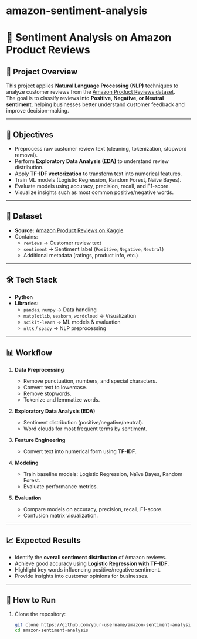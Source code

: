 # amazon-sentiment-analysis

# 📝 Sentiment Analysis on Amazon Product Reviews

## 📖 Project Overview
This project applies **Natural Language Processing (NLP)** techniques to analyze customer reviews from the [Amazon Product Reviews dataset](https://www.kaggle.com/datasets/saurav9786/amazon-product-reviews).  
The goal is to classify reviews into **Positive, Negative, or Neutral sentiment**, helping businesses better understand customer feedback and improve decision-making.

---

## 🎯 Objectives
- Preprocess raw customer review text (cleaning, tokenization, stopword removal).
- Perform **Exploratory Data Analysis (EDA)** to understand review distribution.
- Apply **TF-IDF vectorization** to transform text into numerical features.
- Train ML models (Logistic Regression, Random Forest, Naïve Bayes).
- Evaluate models using accuracy, precision, recall, and F1-score.
- Visualize insights such as most common positive/negative words.

---

## 📂 Dataset
- **Source:** [Amazon Product Reviews on Kaggle](https://www.kaggle.com/datasets/saurav9786/amazon-product-reviews)
- Contains:
  - `reviews` → Customer review text  
  - `sentiment` → Sentiment label (`Positive`, `Negative`, `Neutral`)  
  - Additional metadata (ratings, product info, etc.)

---

## 🛠️ Tech Stack
- **Python**
- **Libraries:**
  - `pandas`, `numpy` → Data handling
  - `matplotlib`, `seaborn`, `wordcloud` → Visualization
  - `scikit-learn` → ML models & evaluation
  - `nltk` / `spacy` → NLP preprocessing

---

## 📊 Workflow
1. **Data Preprocessing**
   - Remove punctuation, numbers, and special characters.
   - Convert text to lowercase.
   - Remove stopwords.
   - Tokenize and lemmatize words.

2. **Exploratory Data Analysis (EDA)**
   - Sentiment distribution (positive/negative/neutral).
   - Word clouds for most frequent terms by sentiment.

3. **Feature Engineering**
   - Convert text into numerical form using **TF-IDF**.

4. **Modeling**
   - Train baseline models: Logistic Regression, Naïve Bayes, Random Forest.
   - Evaluate performance metrics.

5. **Evaluation**
   - Compare models on accuracy, precision, recall, F1-score.
   - Confusion matrix visualization.

---

## 📈 Expected Results
- Identify the **overall sentiment distribution** of Amazon reviews.
- Achieve good accuracy using **Logistic Regression with TF-IDF**.
- Highlight key words influencing positive/negative sentiment.
- Provide insights into customer opinions for businesses.

---

## 🚀 How to Run
1. Clone the repository:
   ```bash
   git clone https://github.com/your-username/amazon-sentiment-analysis.git
   cd amazon-sentiment-analysis
